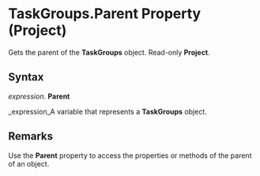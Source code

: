 
# TaskGroups.Parent Property (Project)

Gets the parent of the  **TaskGroups** object. Read-only **Project**.


## Syntax

 _expression_. **Parent**

 _expression_A variable that represents a  **TaskGroups** object.


## Remarks

Use the  **Parent** property to access the properties or methods of the parent of an object.

